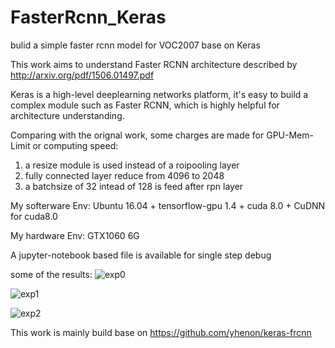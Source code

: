 # FasterRcnn_Keras
bulid a simple faster rcnn model for VOC2007 base on Keras

This work aims to understand Faster RCNN architecture described by http://arxiv.org/pdf/1506.01497.pdf

Keras is a high-level deeplearning networks platform, it's easy to build a complex module such as Faster RCNN,
which is highly helpful for architecture understanding.

Comparing with the orignal work, some charges are made for GPU-Mem-Limit or computing speed:
1. a resize module is used instead of a roipooling layer
2. fully connected layer reduce from 4096 to 2048
3. a batchsize of 32 intead of 128 is feed after rpn layer

My softerware Env:
Ubuntu 16.04 + tensorflow-gpu 1.4 + cuda 8.0 + CuDNN for cuda8.0

My hardware Env:
GTX1060 6G

A jupyter-notebook based file is available for single step debug

some of the results:
![exp0](https://github.com/superlich7/FasterRcnn_Keras/blob/master/result_imgs/example0.jpg)

![exp1](https://github.com/superlich7/FasterRcnn_Keras/blob/master/result_imgs/example1.jpg)

![exp2](https://github.com/superlich7/FasterRcnn_Keras/blob/master/result_imgs/example2.jpg)

This work is mainly build base on https://github.com/yhenon/keras-frcnn
